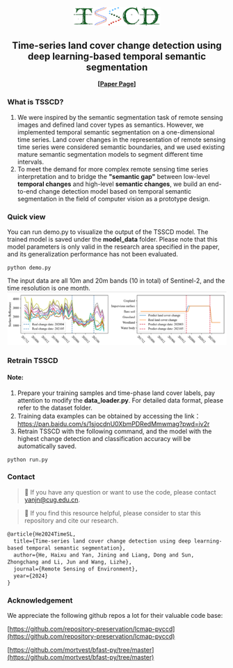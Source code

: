 <p align="center">

<img src="img/TSSCD.png" width="200">

</p>
<div align="center">
  <!-- <h1><b> Time-LLM </b></h1> -->
  <!-- <h2><b> Time-LLM </b></h2> -->
  <h2><b> Time-series land cover change detection using deep learning-based temporal semantic segmentation </b></h2>
</div>

<div align="center">

**[<a href="https:xxx">Paper Page</a>]**

</div>



### What is TSSCD?

1. We were inspired by the semantic segmentation task of remote sensing images and defined land cover types as semantics. However, we implemented temporal semantic segmentation on a one-dimensional time series. Land cover changes in the representation of remote sensing time series were considered semantic boundaries, and we used existing mature semantic segmentation models to segment different time intervals.
2. To meet the demand for more complex remote sensing time series interpretation and to bridge the **"semantic gap"** between low-level **temporal changes** and high-level **semantic changes**, we build an end-to-end change detection model based on temporal semantic segmentation in the field of computer vision as a prototype design.

### Quick view

You can run demo.py to visualize the output of the TSSCD model. The trained model is saved under the **model_data** folder. Please note that this model parameters is only valid in the research area specified in the paper, and its generalization performance has not been evaluated.

```
python demo.py
```


The input data are all 10m and 20m bands (10 in total) of Sentinel-2, and the time resolution is one month.
![img.png](img/img.png)

### Retrain TSSCD

#### Note:
1. Prepare your training samples and time-phase land cover labels, pay attention to modify the **data_loader.py**. For detailed data format, please refer to the dataset folder.
2. Training data examples can be obtained by accessing the link：https://pan.baidu.com/s/1sjocdnU0XbmPDRedMmwmag?pwd=iv2r 
3. Retrain TSSCD with the following command, and the model with the highest change detection and classification accuracy will be automatically saved.

```
python run.py
```

### Contact

> 🙋 If you have any question or want to use the code, please contact yanjn@cug.edu.cn.

> 🌟 If you find this resource helpful, please consider to star this repository and cite our research.

```
@article{He2024TimeSL,
  title={Time-series land cover change detection using deep learning-based temporal semantic segmentation},
  author={He, Haixu and Yan, Jining and Liang, Dong and Sun, Zhongchang and Li, Jun and Wang, Lizhe},
  journal={Remote Sensing of Environment},
  year={2024}
}
```

### Acknowledgement

We appreciate the following github repos a lot for their valuable code base:

[https://github.com/repository-preservation/lcmap-pyccd](https://github.com/repository-preservation/lcmap-pyccd)

[https://github.com/mortvest/bfast-py/tree/master](https://github.com/mortvest/bfast-py/tree/master)

